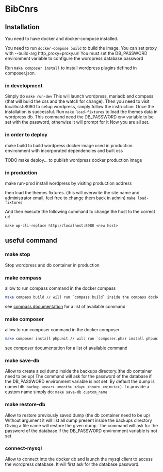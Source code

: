 # BibCnrs

## Installation
You need to have docker and docker-compose installed.

You need to run `docker-compose build` to build the image.
You can set proxy with --build-arg http_proxy=proxy.url
You must set the DB_PASSWORD environment variable to configure the wordpress database password

Run `make composer install` to install wordpress plugins defined in composer.json.

### in development
Simply do `make run-dev`
This will launch wordpress, mariadb and compass (that will build the css and the watch for change).
Then you need to visit localhost:8080 to setup wordpress, simply follow the instruction.
Once the installation is successful.
Run `make load-fixtures` to load the themes data in wordpress db.
This command need the DB_PASSWORD env variable to be set with the password, otherwise it will prompt for it
Now you are all set.

### in order to deploy
make build <version>
to build wordpress docker image used in production environment with incorporated dependencies and built css

TODO make deploy... to publish wordpress docker production image

### in production
make run-prod
install wordpress by visiting production address

then load the themes fixtures. (this will overwrite the site name and administrator email, feel free to change them back in admin)
`make load-fixtures`

And then execute the following command to change the host to the correct url
```
make wp-cli-replace http://localhost:8080 <new host>
```

## useful command

### make stop
Stop wordpress and db container in production

### make compass
allow to run compass command in the docker compass
```sh
make compass build // will run `compass build` inside the compass docker
```
see [compass documentation](http://compass-style.org/help/documentation/command-line/) for a list of available command

### make composer
allow to run composer command in the docker composer
```sh
make composer install phpunit // will run `composer.phar install phpunit` inside the composer docker
```
see [composer documentation](https://getcomposer.org/doc/03-cli.md#command-line-interface-commands) for a list of available command

### make save-db
Allow to create a sql dump inside the backups directory.(the db container need to be up)
The command will ask for the password of the database if the DB_PASSWORD environment variable is not set.
By default the dump is named `db_backup_<year>_<month>_<day>_<hour>_<minute>)`.
To provide a custom name simply do: `make save-db custom_name`

### make restore-db
Allow to restore previously saved dump (the db container need to be up)
Without argument it will list all dump present inside the backups directory
Giving a file name will restore the given dump.
The command will ask for the password of the database if the DB_PASSWORD environment variable is not set.

### connect-mysql
Allow to connect into the docker db and launch the mysql client to access the wordpress database.
It will first ask for the database password.
